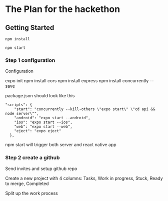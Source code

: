 # The Plan for the hackethon

## Getting Started

```
npm install
```

```
npm start
```

### Step 1 configuration

Configuration

expo init <app-name>
npm install cors
npm install express
npm install concurrently --save

package.json should look like this

```  
"scripts": {
    "start": "concurrently --kill-others \"expo start\" \"cd api && node server\"",
    "android": "expo start --android",
    "ios": "expo start --ios",
    "web": "expo start --web",
    "eject": "expo eject"
  },
  ```

npm start will trigger both server and react native app

### Step 2 create a github

Send invites and setup github repo

Create a new project with 4 columns: Tasks, Work in progress, Stuck, Ready to merge, Completed

Split up the work process
